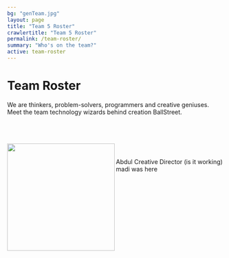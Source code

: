 ```yaml
---
bg: "genTeam.jpg"
layout: page
title: "Team 5 Roster"
crawlertitle: "Team 5 Roster"
permalink: /team-roster/
summary: "Who's on the team?"
active: team-roster
---
```

# Team Roster
We are thinkers, problem-solvers, programmers and creative geniuses. <br>Meet the team technology wizards behind creation BallStreet.

<br><br><br>
<img src= "https://github.com/zsirohey/CS2212-Team5/blob/gh-pages/assets/images/profile.png"  width = "250px" align = "left"  class = "inline" />
<br><br>
Abdul Creative Director (is it working) madi was here


